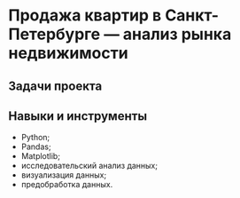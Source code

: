 # Продажа квартир в Санкт-Петербурге — анализ рынка недвижимости

## Задачи проекта


## Навыки и инструменты
- Python;
- Pandas;
- Matplotlib;
- исследовательский анализ данных;
- визуализация данных;
- предобработка данных.



